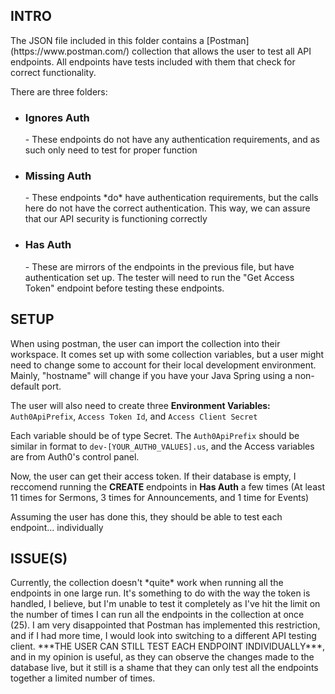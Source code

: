 <h2>INTRO</h2>
The JSON file included in this folder contains a [Postman](https://www.postman.com/) collection that allows the user to test all API endpoints. All endpoints have tests included with them that check for correct functionality.

There are three folders:
 - <h3>Ignores Auth</h3>
   - These endpoints do not have any authentication requirements, and as such only need to test for proper function
 - <h3>Missing Auth</h3>
   - These endpoints *do* have authentication requirements, but the calls here do not have the correct authentication. This way, we can assure that our API security is functioning correctly
 - <h3>Has Auth</h3>
   - These are mirrors of the endpoints in the previous file, but have authentication set up. The tester will need to run the "Get Access Token" endpoint before testing these endpoints.
 
<h2>SETUP</h2>
When using postman, the user can import the collection into their workspace. It comes set up with some collection variables, but a user might need to change some to account for their local development environment. Mainly, "hostname" will change if you have your Java Spring using a non-default port.

The user will also need to create three **Environment Variables:** `Auth0ApiPrefix`, `Access Token Id`, and `Access Client Secret`

Each variable should be of type Secret. The `Auth0ApiPrefix` should be similar in format to `dev-[YOUR_AUTH0_VALUES].us`, and the Access variables are from Auth0's control panel. 

Now, the user can get their access token. If their database is empty, I reccomend running the **CREATE** endpoints in **Has Auth** a few times (At least 11 times for Sermons, 3 times for Announcements, and 1 time for Events)

Assuming the user has done this, they should be able to test each endpoint... individually

<h2>ISSUE(S)</h2>
Currently, the collection doesn't *quite* work when running all the endpoints in one large run. It's something to do with the way the token is handled, I believe, but I'm unable to test it completely as I've hit the limit on the number of times I can run all the endpoints in the collection at once (25). I am very disappointed that Postman has implemented this restriction, and if I had more time, I would look into switching to a different API testing client. ***THE USER CAN STILL TEST EACH ENDPOINT INDIVIDUALLY***, and in my opinion is useful, as they can observe the changes made to the database live, but it still is a shame that they can only test all the endpoints together a limited number of times.